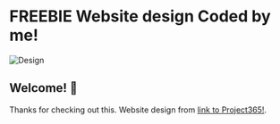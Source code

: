 # FREEBIE Website design Coded by me!

![Design](./design/design.png)

## Welcome! 👋

Thanks for checking out this. Website design from [link to Project365!](https://project365.design).
